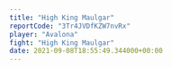 ```yaml
---
title: "High King Maulgar"
reportCode: "3Tr4JVDfKZW7nvRx"
player: "Avalona"
fight: "High King Maulgar"
date: 2021-09-08T18:55:49.344000+00:00
---
```


